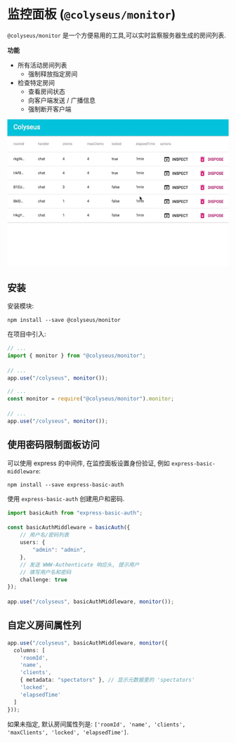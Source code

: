 # 监控面板  (`@colyseus/monitor`)

`@colyseus/monitor` 是一个方便易用的工具,可以实时监察服务器生成的房间列表.

**功能**

- 所有活动房间列表
    - 强制释放指定房间
- 检查特定房间
    - 查看房间状态
    - 向客户端发送 / 广播信息
    - 强制断开客户端

<img src="https://github.com/colyseus/colyseus/raw/master/packages/monitor/media/demo.gif?raw=true" />

## 安装

安装模块:

```
npm install --save @colyseus/monitor
```

在项目中引入:

```typescript fct_label="TypeScript"
// ...
import { monitor } from "@colyseus/monitor";

// ...
app.use("/colyseus", monitor());
```

```javascript fct_label="JavaScript"
// ...
const monitor = require("@colyseus/monitor").monitor;

// ...
app.use("/colyseus", monitor());
```


## 使用密码限制面板访问

可以使用 express 的中间件, 在监控面板设置身份验证, 例如 `express-basic-middleware`:

```
npm install --save express-basic-auth
```

使用 `express-basic-auth` 创建用户和密码.

```typescript
import basicAuth from "express-basic-auth";

const basicAuthMiddleware = basicAuth({
    // 用户名/密码列表
    users: {
        "admin": "admin",
    },
    // 发送 WWW-Authenticate 响应头, 提示用户
    // 填写用户名和密码
    challenge: true
});

app.use("/colyseus", basicAuthMiddleware, monitor());
```

## 自定义房间属性列

```typescript
app.use("/colyseus", basicAuthMiddleware, monitor({
  columns: [
    'roomId',
    'name',
    'clients',
    { metadata: "spectators" }, // 显示元数据里的 'spectators'
    'locked',
    'elapsedTime'
  ]
}));
```

如果未指定, 默认房间属性列是: `['roomId', 'name', 'clients', 'maxClients', 'locked', 'elapsedTime']`.

